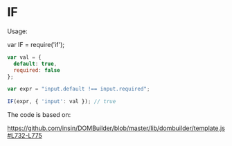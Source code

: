 IF
===

Usage:

var IF = require('if');

```javascript
var val = {
  default: true,
  required: false
};

var expr = "input.default !== input.required";

IF(expr, { 'input': val }); // true
```

The code is based on:

https://github.com/insin/DOMBuilder/blob/master/lib/dombuilder/template.js#L732-L775
